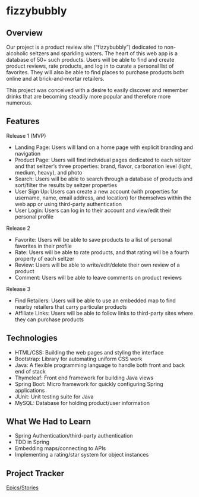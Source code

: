 # fizzybubbly

## Overview

Our project is a product review site (“fizzybubbly”) dedicated to non-alcoholic seltzers and sparkling waters. The heart of this web app is a database of 50+ such products. Users will be able to find and create product reviews, rate products, and log in to curate a personal list of favorites. They will also be able to find places to purchase products both online and at brick-and-mortar retailers.

This project was conceived with a desire to easily discover and remember drinks that are becoming steadily more popular and therefore more numerous.

## Features

Release 1 (MVP)
- Landing Page: Users will land on a home page with explicit branding and navigation
- Product Page: Users will find individual pages dedicated to each seltzer and that seltzer’s three properties: brand, flavor, carbonation level (light, medium, heavy), and photo
- Search: Users will be able to search through a database of products and sort/filter the results by seltzer properties
- User Sign Up: Users can create a new account (with properties for username, name, email address, and location) for themselves within the web app or using third-party authentication
- User Login: Users can log in to their account and view/edit their personal profile

Release 2
- Favorite: Users will be able to save products to a list of personal favorites in their profile
- Rate: Users will be able to rate products, and that rating will be a fourth property of each seltzer
- Review: Users will be able to write/edit/delete their own review of a product
- Comment: Users will be able to leave comments on product reviews


Release 3
- Find Retailers: Users will be able to use an embedded map to find nearby retailers that carry particular products
- Affiliate Links: Users will be able to follow links to third-party sites where they can purchase products

## Technologies

- HTML/CSS: Building the web pages and styling the interface
- Bootstrap: Library for automating uniform CSS work
- Java: A flexible programming language to handle both front and back end of stack
- Thymeleaf: Front end framework for building Java views
- Spring Boot: Micro framework for quickly configuring Spring applications
- JUnit: Unit testing suite for Java
- MySQL: Database for holding product/user information

## What We Had to Learn

- Spring Authentication/third-party authentication
- TDD in Spring
- Embedding maps/connecting to APIs
- Implementing a rating/star system for object instances

## Project Tracker

[Epics/Stories](https://trello.com/b/bypjBxmR/epics-stories)

